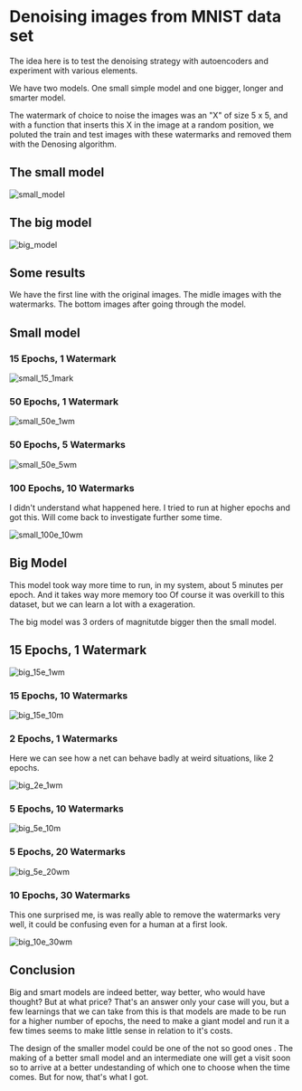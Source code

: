# Denoising images from MNIST data set

The idea here is to test the denoising strategy with autoencoders and experiment with various elements.

We have two models. One small simple model and one bigger, longer and smarter model.

The watermark of choice to noise the images was an "X" of size 5 x 5, and with a function that inserts this X in the image at a random position, we poluted the train and test images with these watermarks and removed them with the Denosing algorithm. 

## The small model

![small_model](https://github.com/vtortega/Denoising-autoencoder/assets/112141870/a06bd6ea-6659-4917-82f0-d914a1a00faa)

## The big model

![big_model](https://github.com/vtortega/Denoising-autoencoder/assets/112141870/14c5cc49-acdf-4b60-9872-9c89fd3893c7)

## Some results 
We have the first line with the original images.
The midle images with the watermarks.
The bottom images after going through the model.

## Small model 

### 15 Epochs, 1 Watermark

![small_15_1mark](https://github.com/vtortega/Denoising-autoencoder/assets/112141870/1ce44761-c03b-4c1e-b48d-1e0e071e3b59)

### 50 Epochs, 1 Watermark

![small_50e_1wm](https://github.com/vtortega/Denoising-autoencoder/assets/112141870/30e17e9e-57c8-4542-8083-0118293553a1)

### 50 Epochs, 5 Watermarks

![small_50e_5wm](https://github.com/vtortega/Denoising-autoencoder/assets/112141870/1d1e23b8-8988-47c0-b8a5-e800c9ca352f)

### 100 Epochs, 10 Watermarks
I didn't understand what happened here. I tried to run at higher epochs and got this. Will come back to investigate
further some time.

![small_100e_10wm](https://github.com/vtortega/Denoising-autoencoder/assets/112141870/6698eacc-e537-4fe1-85ff-58597b6b72bd)

## Big Model
This model took way more time to run, in my system, about 5 minutes per epoch. And it takes way more memory too
Of course it was overkill to this dataset, but we can learn a lot with a exageration.

The big model was 3 orders of magnitutde bigger then the small model.

## 15 Epochs, 1 Watermark

![big_15e_1wm](https://github.com/vtortega/Denoising-autoencoder/assets/112141870/998cfb3f-c0e3-4f19-9434-e333b50a46e9)

### 15 Epochs, 10 Watermarks

![big_15e_10m](https://github.com/vtortega/Denoising-autoencoder/assets/112141870/71aa1383-0c7a-4d5f-a9d1-eee93199337b)

### 2 Epochs, 1 Watermarks
Here we can see how a net can behave badly at weird situations, like 2 epochs.

![big_2e_1wm](https://github.com/vtortega/Denoising-autoencoder/assets/112141870/e7a72f18-31d9-4122-8e83-0e356fab7930)


### 5 Epochs, 10 Watermarks

![big_5e_10m](https://github.com/vtortega/Denoising-autoencoder/assets/112141870/4af9ffcf-c77c-415e-9623-00756b664864)

### 5 Epochs, 20 Watermarks 

![big_5e_20wm](https://github.com/vtortega/Denoising-autoencoder/assets/112141870/b19fa74b-572d-4bfc-b68e-a1db6c3fc195)

### 10 Epochs, 30 Watermarks
This one surprised me, is was really able to remove the watermarks very well, it could be confusing even for a human at a first look.

![big_10e_30wm](https://github.com/vtortega/Denoising-autoencoder/assets/112141870/9f736964-dd63-4196-bd66-4f7b87f527e5)

## Conclusion

Big and smart models are indeed better, way better, who would have thought? 
But at what price? That's an answer only your case will you, but a few learnings that we can take from this is that models are made to be run for a higher number of epochs, the need to make a giant model and run it a few times seems to make little sense in relation to it's costs.

The design of the smaller model could be one of the not so good ones . The making of a better small model and an intermediate one will get a visit soon so to arrive at a better undestanding of which one to choose when the time comes. But for now, that's what I got.
